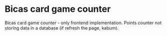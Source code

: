 # Bicas card game counter

Bicas card game counter - only frontend implementation.
Points counter not storing data in a database (if refresh the page, kabum).